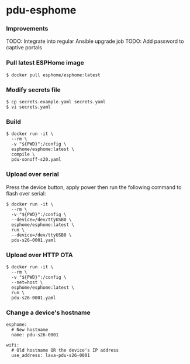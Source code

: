 # pdu-esphome

### Improvements

TODO: Integrate into regular Ansible upgrade job
TODO: Add password to captive portals

### Pull latest ESPHome image

```
$ docker pull esphome/esphome:latest
```

### Modify secrets file

```
$ cp secrets.example.yaml secrets.yaml
$ vi secrets.yaml
```

### Build

```
$ docker run -it \
  --rm \
  -v "${PWD}":/config \
  esphome/esphome:latest \
  compile \
  pdu-sonoff-s20.yaml
```

### Upload over serial

Press the device button, apply power then run the following command to flash over
serial:

```
$ docker run -it \
  --rm \
  -v "${PWD}":/config \
  --device=/dev/ttyUSB0 \
  esphome/esphome:latest \
  run \
  --device=/dev/ttyUSB0 \
  pdu-s26-0001.yaml
```

### Upload over HTTP OTA

```
$ docker run -it \
  --rm \
  -v "${PWD}":/config \
  --net=host \
  esphome/esphome:latest \
  run \
  pdu-s26-0001.yaml
```


### Change a device's hostname
```
esphome:
  # New hostname
  name: pdu-s26-0001

wifi:
  # Old hostname OR the device's IP address
  use_address: lava-pdu-s26-0001
```
